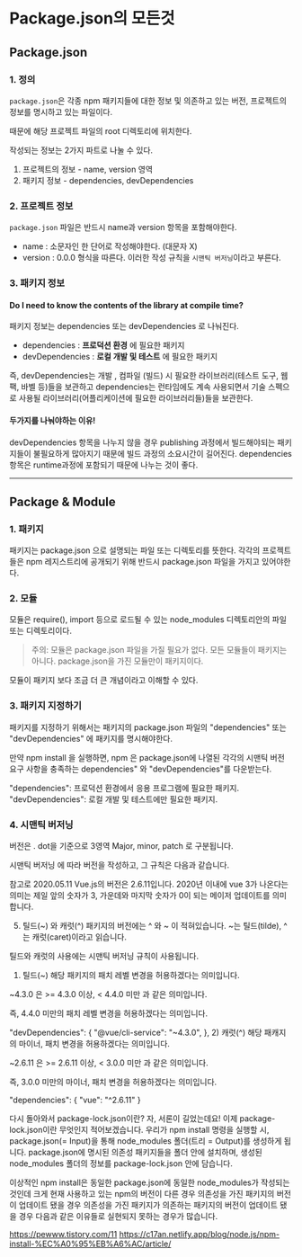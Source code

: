 # Package.json의 모든것

## Package.json
### 1. 정의

`package.json`은 각종 npm 패키지들에 대한 정보 및 의존하고 있는 버전, 프로젝트의 정보를 명시하고 있는 파일이다.

때문에 해당 프로젝트 파일의 root 디렉토리에 위치한다.

작성되는 정보는 2가지 파트로 나눌 수 있다.

1. 프로젝트의 정보 - name, version 영역
2. 패키지 정보 - dependencies, devDependencies

### 2. 프로젝트 정보

`package.json` 파일은 반드시 name과 version 항목을 포함해야한다.

- name : 소문자인 한 단어로 작성해야한다. (대문자 X)
- version : 0.0.0 형식을 따른다. 이러한 작성 규칙을 `시맨틱 버저닝`이라고 부른다.

### 3. 패키지 정보

#### Do I need to know the contents of the library at compile time?

패키지 정보는 dependencies 또는 devDependencies 로 나눠진다.

- dependencies : **프로덕션 환경** 에 필요한 패키지
- devDependencies : **로컬 개발 및 테스트** 에 필요한 패키지

즉, devDependencies는 개발 , 컴파일 (빌드) 시 필요한 라이브러리(테스트 도구, 웹팩, 바벨 등)들을 보관하고
dependencies는 런타임에도 계속 사용되면서 기술 스펙으로 사용될 라이브러리(어플리케이션에 필요한 라이브러리들)들을 보관한다.

#### 두가지를 나눠야하는 이유!
devDependencies 항목을 나누지 않을 경우 publishing 과정에서 빌드해야되는 패키지들이 불필요하게 많아지기 때문에 빌드 과정의 소요시간이 길어진다. dependencies 항목은 runtime과정에 포함되기 때문에 나누는 것이 좋다.

---

## Package & Module

### 1. 패키지
패키지는 package.json 으로 설명되는 파일 또는 디렉토리를 뜻한다.
각각의 프로젝트들은 npm 레지스트리에 공개되기 위해 반드시 package.json 파일을 가지고 있어야한다.

### 2. 모듈
모듈은 require(), import 등으로 로드될 수 있는 node_modules 디렉토리안의 파일 또는 디렉토리이다.

> 주의: 모듈은 package.json 파일을 가질 필요가 없다. 모든 모듈들이 패키지는 아니다. package.json을 가진 모듈만이 패키지이다.

모듈이 패키지 보다 조금 더 큰 개념이라고 이해할 수 있다.

### 3. 패키지 지정하기
패키지를 지정하기 위해서는 패키지의 package.json 파일의 "dependencies" 또는 "devDependencies" 에 패키지를 명시해야한다.

만약 npm install 을 실행하면, npm 은 package.json에 나열된 각각의 시맨틱 버전 요구 사항을 충족하는 dependencies" 와 "devDependencies"를 다운받는다.

"dependencies": 프로덕션 환경에서 응용 프로그램에 필요한 패키지.
"devDependencies": 로컬 개발 및 테스트에만 필요한 패키지.

### 4. 시맨틱 버저닝
버전은 . dot을 기준으로 3영역 Major, minor, patch 로 구분됩니다.

시맨틱 버저닝 에 따라 버전을 작성하고, 그 규칙은 다음과 같습니다.

참고로 2020.05.11 Vue.js의 버전은 2.6.11입니다. 2020년 이내에 vue 3가 나온다는 의미는 제일 앞의 숫자가 3, 가운데와 마지막 숫자가 0이 되는 메이저 업데이트를 의미합니다.

5. 틸드(~) 와 캐럿(^)
패키지의 버전에는 ^ 와 ~ 이 적혀있습니다. ~는 틸드(tilde), ^는 캐럿(caret)이라고 읽습니다.

틸드와 캐럿의 사용에는 시맨틱 버저닝 규칙이 사용됩니다.

1) 틸드(~)
해당 패키지의 패치 레벨 변경을 허용하겠다는 의미입니다.

~4.3.0 은 >= 4.3.0 이상, < 4.4.0 미만 과 같은 의미입니다.

즉, 4.4.0 미만의 패치 레벨 변경을 허용하겠다는 의미입니다.

"devDependencies": {
  "@vue/cli-service": "~4.3.0",
},
2) 캐럿(^)
해당 패캐지의 마이너, 패치 변경을 허용하겠다는 의미입니다.

~2.6.11 은 >= 2.6.11 이상, < 3.0.0 미만 과 같은 의미입니다.

즉, 3.0.0 미만의 마이너, 패치 변경을 허용하겠다는 의미입니다.

"dependencies": {
  "vue": "^2.6.11"
}


다시 돌아와서 package-lock.json이란?
자, 서론이 길었는데요! 이제 package-lock.json이란 무엇인지 적어보겠습니다.
우리가 npm install 명령을 실행할 시, package.json(= Input)을 통해 node_modules 폴더(트리 = Output)를 생성하게 됩니다.
package.json에 명시된 의존성 패키지들을 폴더 안에 설치하며, 생성된 node_modules 폴더의 정보를 package-lock.json 안에 담습니다.

이상적인 npm install은 동일한 package.json에 동일한 node_modules가 작성되는 것인데 크게
현재 사용하고 있는 npm의 버전이 다른 경우
의존성을 가진 패키지의 버전이 업데이트 됐을 경우
의존성을 가진 패키지가 의존하는 패키지의 버전이 업데이트 됐을 경우
다음과 같은 이유들로 실현되지 못하는 경우가 많습니다.


https://pewww.tistory.com/11
https://c17an.netlify.app/blog/node.js/npm-install-%EC%A0%95%EB%A6%AC/article/